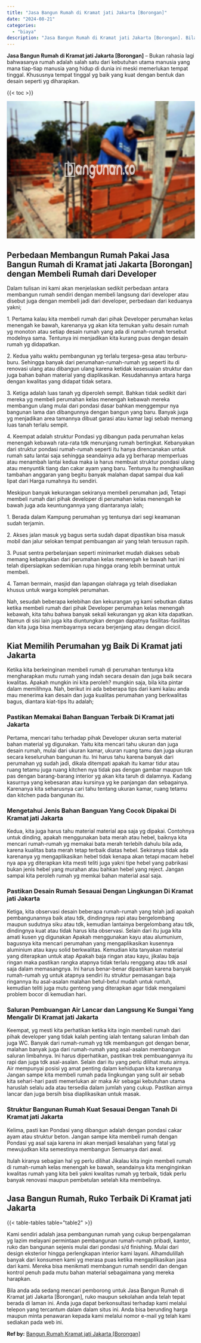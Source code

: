 ```yaml
---
title: "Jasa Bangun Rumah di Kramat jati Jakarta [Borongan]"
date: "2024-08-21"
categories: 
  - "biaya"
description: "Jasa Bangun Rumah di Kramat jati Jakarta [Borongan]. Bila anda ada sedang mencari pemborong untuk Jasa Bangun Rumah di Kramat jati Jakarta [Borongan], ruko..."
---
```


**Jasa Bangun Rumah di Kramat jati Jakarta \[Borongan\]** – Bukan rahasia lagi bahwasanya rumah adalah salah satu dari kebutuhan utama manusia yang mana tiap-tiap manusia yang hidup di dunia ini meski memerlukan tempat tinggal. Khususnya tempat tinggal yg baik yang kuat dengan bentuk dan desain seperti yg diharapkan.

{{< toc >}}

![Jasa Bangun Rumah di Kramat jati Jakarta [Borongan]](/images/borong-bangunan-17.png)

## Perbedaan Membangun Rumah Pakai Jasa Bangun Rumah di Kramat jati Jakarta \[Borongan\] dengan Membeli Rumah dari Developer

Dalam tulisan ini kami akan menjelaskan sedikit perbedaan antara membangun rumah sendiri dengan membeli langsung dari developer atau disebut juga dengan membeli jadi dari developer, perbedaan dari keduanya yakni;

1\. Pertama kalau kita membeli rumah dari pihak Developer perumahan kelas menengah ke bawah, karenanya yg akan kita temukan yaitu desain rumah yg monoton atau setiap desain rumah yang ada di rumah-rumah tersebut modelnya sama. Tentunya ini menjadikan kita kurang puas dengan desain rumah yg didapatkan.

2\. Kedua yaitu waktu pembangunan yg terlalu tergesa-gesa atau terburu-buru. Sehingga banyak dari perumahan-rumah-rumah yg seperti itu di renovasi ulang atau dibangun ulang karena ketidak kesesuaian struktur dan juga bahan bahan material yang diaplikasikan. Kesudahannya antara harga dengan kwalitas yang didapat tidak setara.

3\. Ketiga adalah luas tanah yg diperoleh sempit. Bahkan tidak sedikit dari mereka yg membeli perumahan kelas menengah kebawah mereka membangun ulang mulai dari pondasi dasar bahkan menggempur nya bangunan lama dan dibangunnya dengan bangun yang baru. Banyak juga yg menjadikan area tamannya dibuat garasi atau kamar lagi sebab memang luas tanah terlalu sempit.

4\. Keempat adalah struktur Pondasi yg dibangun pada perumahan kelas menengah kebawah rata-rata tdk menunjang rumah bertingkat. Kebanyakan dari struktur pondasi rumah-rumah seperti itu hanya direncanakan untuk rumah satu lantai saja sehingga seandainya ada yg berharap memperluas atau menambah lantai kedua maka ia harus membuat struktur pondasi ulang atau menyuntik tiang dan cakar ayam yang baru. Tentunya itu menghasilkan tambahan anggaran yang begitu banyak malahan dapat sampai dua kali lipat dari Harga rumahnya itu sendiri.

Meskipun banyak kekurangan sekiranya membeli perumahan jadi, Tetapi membeli rumah dari pihak developer di perumahan kelas menengah ke bawah juga ada keuntungannya yang diantaranya ialah;

1\. Berada dalam Kampung perumahan yg tentunya dari segi keamanan sudah terjamin.

2\. Akses jalan masuk yg bagus serta sudah dapat dipastikan bisa masuk mobil dan jalur selokan tempat pembuangan air yang telah tersusun rapih.

3\. Pusat sentra perbelanjaan seperti minimarket mudah diakses sebab memang kebanyakan dari perumahan kelas menengah ke bawah hari ini telah dipersiapkan sedemikian rupa hingga orang lebih berminat untuk membeli.

4\. Taman bermain, masjid dan lapangan olahraga yg telah disediakan khusus untuk warga komplek perumahan.

Nah, sesudah beberapa kelebihan dan kekurangan yg kami sebutkan diatas ketika membeli rumah dari pihak Developer perumahan kelas menengah kebawah, kita tahu bahwa banyak sekali kekurangan yg akan kita dapatkan. Namun di sisi lain juga kita diuntungkan dengan dapatnya fasilitas-fasilitas dan kita juga bisa membayarnya secara berjenjang atau dengan dicicil.

## Kiat Memilih Perumahan yg Baik Di Kramat jati Jakarta

Ketika kita berkeinginan membeli rumah di perumahan tentunya kita mengharapkan mutu rumah yang indah secara desain dan juga baik secara kwalitas. Apakah mungkin ini kita peroleh? mungkin saja, bila kita pintar dalam memilihnya. Nah, berikut ini ada beberapa tips dari kami kalau anda mau menerima kan desain dan juga kualitas perumahan yang berkwalitas bagus, diantara kiat-tips Itu adalah;

### Pastikan Memakai Bahan Banguan Terbaik Di Kramat jati Jakarta

Pertama, mencari tahu terhadap pihak Developer ukuran serta material bahan material yg digunakan. Yaitu kita mencari tahu ukuran dan juga desain rumah, mulai dari ukuran kamar, ukuran ruang tamu dan juga ukuran secara keseluruhan bangunan itu. Ini harus tahu karena banyak dari perumahan yg sudah jadi, dikala ditempati apakah itu kamar tidur atau ruang tetamu juga ruang kitchen nya tidak pas dengan gambar maupun tdk pas dengan barang-barang interior yg akan kita taruh di dalamnya. Kadang kasurnya yang kebesaran atau kursinya yg ke panjangan dan sebagainya. Karenanya kita seharusnya cari tahu tentang ukuran kamar, ruang tetamu dan kitchen pada bangunan itu.

### Mengetahui Jenis Bahan Banguan Yang Cocok Dipakai Di Kramat jati Jakarta

Kedua, kita juga harus tahu material material apa saja yg dipakai. Contohnya untuk dinding, apakah menggunakan bata merah atau hebel, baiknya kita mencari rumah-rumah yg memakai bata merah terlebih dahulu bila ada, karena kualitas bata merah tetap terbaik diatas hebel. Sekiranya tidak ada karenanya yg mengaplikasikan hebel tidak kenapa akan tetapi macam hebel nya apa yg diterapkan kita mesti teliti juga yakni tipe hebel yang pabrikasi bukan jenis hebel yang murahan atau bahkan hebel yang reject. Jangan sampai kita peroleh rumah yg memkai bahan material asal saja.

### Pastikan Desain Rumah Sesauai Dengan Lingkungan Di Kramat jati Jakarta

Ketiga, kita observasi desain beberapa rumah-rumah yang telah jadi apakah pembangunannya baik atau tdk, dindingnya rapi atau bergelombang maupun sudutnya siku atau tdk, kemudian lantainya bergelombang atau tdk, dindingnya kuat atau tidak harus kita observasi. Selain dari itu juga kita amati kusen yg digunakan Apakah menggunakan kayu atau alumunium, bagusnya kita mencari perumahan yang mengaplikasikan kusennya aluminium atau kayu solid berkwalitas. Kemudian kita tanyakan material yang diterapkan untuk atap Apakah baja ringan atau kayu, jikalau baja ringan maka pastikan rangka atapnya tidak terlalu renggang atau tdk asal saja dalam memasangnya. Ini harus benar-benar dipastikan karena banyak rumah-rumah yg untuk atapnya sendiri itu struktur pemasangan baja ringannya itu asal-asalan malahan betul-betul mudah untuk runtuh, kemudian teliti juga mutu genteng yang diterapkan agar tidak mengalami problem bocor di kemudian hari.

### Saluran Pembuangan Air Lancar dan Langsung Ke Sungai Yang Mengalir Di Kramat jati Jakarta

Keempat, yg mesti kita perhatikan ketika kita ingin membeli rumah dari pihak developer yang tidak kalah penting ialah tentang saluran limbah dan juga WC. Banyak dari rumah-rumah yg tdk membangun got dengan benar, malahan banyak juga dari rumah-rumah yang asal-asalan membangun saluran limbahnya. Ini harus diperhatikan, pastikan trek pembuangannya itu rapi dan juga tdk asal-asalan. Selain dari itu yang perlu dilihat mutu airnya. Air mempunyai posisi yg amat penting dalam kehidupan kita karenanya Jangan sampe kita membeli rumah pada lingkungan yang sulit air sebab kita sehari-hari pasti memerlukan air maka Air sebagai kebutuhan utama haruslah selalu ada atau tersedia dalam jumlah yang cukup. Pastikan airnya lancar dan juga bersih bisa diaplikasikan untuk masak.

### Struktur Bangunan Rumah Kuat Sesauai Dengan Tanah Di Kramat jati Jakarta

Kelima, pasti kan Pondasi yang dibangun adalah dengan pondasi cakar ayam atau struktur beton. Jangan sampe kita membeli rumah dengan Pondasi yg asal saja karena ini akan menjadi kesalahan yang fatal yg mewujudkan kita semestinya membangun Semuanya dari awal.

Itulah kiranya sebagian hal yg perlu dilihat Jikalau kita ingin membeli rumah di rumah-rumah kelas menengah ke bawah, seandainya kita menginginkan kwalitas rumah yang kita beli yakni kwalitas rumah yg terbaik, tidak perlu banyak renovasi maupun pembetulan setelah kita membelinya.

## Jasa Bangun Rumah, Ruko Terbaik Di Kramat jati Jakarta

{{< table-tables table="table2" >}}

Kami sendiri adalah jasa pembangunan rumah yang cukup berpengalaman yg lazim melayani permintaan pembangunan rumah-rumah pribadi, kantor, ruko dan bangunan sejenis mulai dari pondasi s/d finishing. Mulai dari design eksterior hingga perlengkapan interior kami layani. Alhamdulillah banyak dari konsumen kami yg merasa puas ketika mengaplikasikan jasa dari kami. Mereka bisa menikmati membangun rumah sendiri dan dengan kontrol penuh pada mutu bahan material sebagaimana yang mereka harapkan.

Bila anda ada sedang mencari pemborong untuk Jasa Bangun Rumah di Kramat jati Jakarta \[Borongan\], ruko maupun sekolahan anda telah tepat berada di laman ini. Anda juga dapat berkonsultasi terhadap kami melalui telepon yang tercantum dalam dalam situs ini. Anda bisa berunding harga maupun minta penawaran kepada kami melalui nomor e-mail yg telah kami sediakan pada web ini.

**Ref by:** [Bangun Rumah Kramat jati Jakarta [Borongan]](https://id.wikipedia.org/wiki/Bangun)
